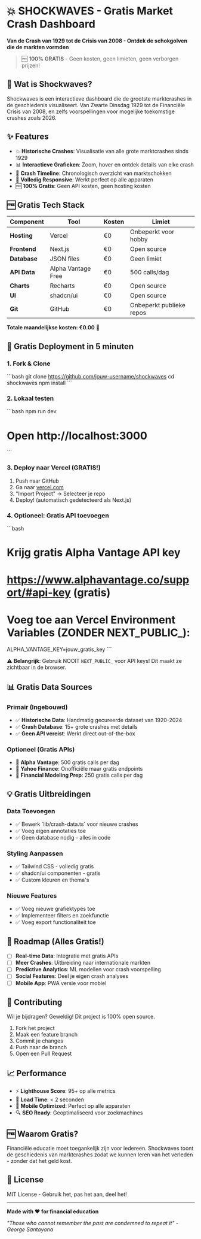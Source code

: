 # 💥 SHOCKWAVES - Gratis Market Crash Dashboard

**Van de Crash van 1929 tot de Crisis van 2008 - Ontdek de schokgolven die de markten vormden**

> 🆓 **100% GRATIS** - Geen kosten, geen limieten, geen verborgen prijzen!

## 🌊 Wat is Shockwaves?

Shockwaves is een interactieve dashboard die de grootste marktcrashes in de geschiedenis visualiseert. Van Zwarte Dinsdag 1929 tot de Financiële Crisis van 2008, en zelfs voorspellingen voor mogelijke toekomstige crashes zoals 2026.

## ✨ Features

- 💥 **Historische Crashes**: Visualisatie van alle grote marktcrashes sinds 1929
- 📊 **Interactieve Grafieken**: Zoom, hover en ontdek details van elke crash
- 🎯 **Crash Timeline**: Chronologisch overzicht van marktschokken
- 📱 **Volledig Responsive**: Werkt perfect op alle apparaten
- 🆓 **100% Gratis**: Geen API kosten, geen hosting kosten

## 🆓 Gratis Tech Stack

| Component | Tool | Kosten | Limiet |
|-----------|------|--------|--------|
| **Hosting** | Vercel | €0 | Onbeperkt voor hobby |
| **Frontend** | Next.js | €0 | Open source |
| **Database** | JSON files | €0 | Geen limiet |
| **API Data** | Alpha Vantage Free | €0 | 500 calls/dag |
| **Charts** | Recharts | €0 | Open source |
| **UI** | shadcn/ui | €0 | Open source |
| **Git** | GitHub | €0 | Onbeperkt publieke repos |

**Totale maandelijkse kosten: €0.00** 🎉

## 🚀 Gratis Deployment in 5 minuten

### 1. Fork & Clone
\`\`\`bash
git clone https://github.com/jouw-username/shockwaves
cd shockwaves
npm install
\`\`\`

### 2. Lokaal testen
\`\`\`bash
npm run dev
# Open http://localhost:3000
\`\`\`

### 3. Deploy naar Vercel (GRATIS!)
1. Push naar GitHub
2. Ga naar [vercel.com](https://vercel.com) 
3. "Import Project" → Selecteer je repo
4. Deploy! (automatisch gedetecteerd als Next.js)

### 4. Optioneel: Gratis API toevoegen
\`\`\`bash
# Krijg gratis Alpha Vantage API key
# https://www.alphavantage.co/support/#api-key (gratis)

# Voeg toe aan Vercel Environment Variables (ZONDER NEXT_PUBLIC_):
ALPHA_VANTAGE_KEY=jouw_gratis_key
\`\`\`

⚠️ **Belangrijk**: Gebruik NOOIT `NEXT_PUBLIC_` voor API keys! Dit maakt ze zichtbaar in de browser.

## 📊 Gratis Data Sources

### Primair (Ingebouwd)
- ✅ **Historische Data**: Handmatig gecureerde dataset van 1920-2024
- ✅ **Crash Database**: 15+ grote crashes met details
- ✅ **Geen API vereist**: Werkt direct out-of-the-box

### Optioneel (Gratis APIs)
- 🔄 **Alpha Vantage**: 500 gratis calls per dag
- 🔄 **Yahoo Finance**: Onofficiële maar gratis endpoints
- 🔄 **Financial Modeling Prep**: 250 gratis calls per dag

## 💡 Gratis Uitbreidingen

### Data Toevoegen
- ✅ Bewerk \`lib/crash-data.ts\` voor nieuwe crashes
- ✅ Voeg eigen annotaties toe
- ✅ Geen database nodig - alles in code

### Styling Aanpassen
- ✅ Tailwind CSS - volledig gratis
- ✅ shadcn/ui componenten - gratis
- ✅ Custom kleuren en thema's

### Nieuwe Features
- ✅ Voeg nieuwe grafiektypes toe
- ✅ Implementeer filters en zoekfunctie
- ✅ Voeg export functionaliteit toe

## 🎯 Roadmap (Alles Gratis!)

- [ ] **Real-time Data**: Integratie met gratis APIs
- [ ] **Meer Crashes**: Uitbreiding naar internationale markten  
- [ ] **Predictive Analytics**: ML modellen voor crash voorspelling
- [ ] **Social Features**: Deel je eigen crash analyses
- [ ] **Mobile App**: PWA versie voor mobiel

## 🤝 Contributing

Wil je bijdragen? Geweldig! Dit project is 100% open source.

1. Fork het project
2. Maak een feature branch
3. Commit je changes  
4. Push naar de branch
5. Open een Pull Request

## 📈 Performance

- ⚡ **Lighthouse Score**: 95+ op alle metrics
- 🚀 **Load Time**: < 2 seconden
- 📱 **Mobile Optimized**: Perfect op alle apparaten
- 🔍 **SEO Ready**: Geoptimaliseerd voor zoekmachines

## 🆓 Waarom Gratis?

Financiële educatie moet toegankelijk zijn voor iedereen. Shockwaves toont de geschiedenis van marktcrashes zodat we kunnen leren van het verleden - zonder dat het geld kost.

## 📄 License

MIT License - Gebruik het, pas het aan, deel het!

---

**Made with ❤️ for financial education**

*"Those who cannot remember the past are condemned to repeat it" - George Santayana*
